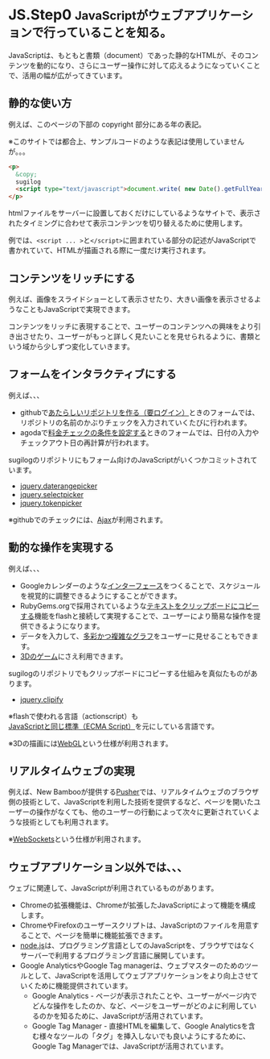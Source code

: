 JS.Step0 <small>JavaScriptがウェブアプリケーションで行っていることを知る。</small>
==========================================================

JavaScriptは、もともと書類（document）であった静的なHTMLが、そのコンテンツを動的になり、さらにユーザー操作に対して応えるようになっていくことで、活用の幅が広がってきています。


静的な使い方
----------------------------------------------------------
例えば、このページの下部の copyright 部分にある年の表記。

※このサイトでは都合上、サンプルコードのような表記は使用していませんが。。。

```html
<p>
  &copy;
  sugilog
  <script type="text/javascript">document.write( new Date().getFullYear() );</script>
</p>
```

htmlファイルをサーバーに設置しておくだけにしているようなサイトで、表示されたタイミングに合わせて表示コンテンツを切り替えるために使用します。

例では、`<script ... >`と`</script>`に囲まれている部分の記述がJavaScriptで書かれていて、HTMLが描画される際に一度だけ実行されます。


コンテンツをリッチにする
----------------------------------------------------------
例えば、画像をスライドショーとして表示させたり、大きい画像を表示させるようなこともJavaScriptで実現できます。

コンテンツをリッチに表現することで、ユーザーのコンテンツへの興味をより引き出させたり、ユーザーがもっと詳しく見たいことを見せられるように、書類という域から少しずつ変化していきます。


フォームをインタラクティブにする
----------------------------------------------------------
例えば、、、

- githubで[あたらしいリポジトリを作る（要ログイン）](https://github.com/new)ときのフォームでは、リポジトリの名前のかぶりチェックを入力されていくたびに行われます。
- agodaで[料金チェックの条件を設定する](http://www.agoda.com/)ときのフォームでは、日付の入力やチェックアウト日の再計算が行われます。

sugilogのリポジトリにもフォーム向けのJavaScriptがいくつかコミットされています。

- [jquery.daterangepicker](https://github.com/sugilog/jquery.daterangepicker)
- [jquery.selectpicker](https://github.com/sugilog/jquery.selectpicker)
- [jquery.tokenpicker](https://github.com/sugilog/jquery.tokenpicker)

※githubでのチェックには、[Ajax](https://developer.mozilla.org/en/docs/AJAX)が利用されます。


動的な操作を実現する
----------------------------------------------------------
例えば、、、

- Googleカレンダーのような[インターフェース](/calendar/sample.html#no_turbolink)をつくることで、スケジュールを視覚的に調整できるようにすることができます。
- RubyGems.orgで採用されているような[テキストをクリップボードにコピーする](http://rubygems.org/gems/rails)機能をflashと接続して実現することで、ユーザーにより簡易な操作を提供できるようになります。
- データを入力して、[多彩かつ複雑なグラフ](http://d3js.org/)をユーザーに見せることもできます。
- [3Dのゲーム](http://www.ambiera.com/copperlicht/demos.html)にさえ利用できます。

sugilogのリポジトリでもクリップボードにコピーする仕組みを真似たものがあります。

- [jquery.clipify](https://github.com/sugilog/jquery.clipify)

※flashで使われる言語（actionscript）も[JavaScriptと同じ標準（ECMA Script）](http://www.ecmascript.org/)を元にしている言語です。

※3Dの描画には[WebGL](https://developer.mozilla.org/en-US/docs/Web/WebGL)という仕様が利用されます。


リアルタイムウェブの実現
----------------------------------------------------------
例えば、New Bambooが提供する[Pusher](http://pusher.com/)では、リアルタイムウェブのブラウザ側の技術として、JavaScriptを利用した技術を提供するなど、ページを開いたユーザーの操作がなくても、他のユーザーの行動によって次々に更新されていくような技術としても利用されます。

※[WebSockets](https://developer.mozilla.org/en/docs/WebSockets)という仕様が利用されます。



ウェブアプリケーション以外では、、、
----------------------------------------------------------
ウェブに関連して、JavaScriptが利用されているものがあります。

- Chromeの拡張機能は、Chromeが拡張したJavaScriptによって機能を構成します。
- ChromeやFirefoxのユーザースクリプトは、JavaScriptのファイルを用意することで、ページを簡単に機能拡張できます。
- [node.js](http://nodejs.org/)は、プログラミング言語としてのJavaScriptを、ブラウザではなくサーバーで利用するプログラミング言語に展開しています。
- Google AnalyticsやGoogle Tag managerは、ウェブマスターのためのツールとして、JavaScriptを活用してウェブアプリケーションをより向上させていくために機能提供されています。
  - Google Analytics - ページが表示されたことや、ユーザーがページ内でどんな操作をしたのか、など、ページをユーザーがどのよに利用しているのかを知るために、JavaScriptが活用されています。
  - Google Tag Manager - 直接HTMLを編集して、Google Analyticsを含む様々なツールの「タグ」を挿入しないでも良いようにするために、Google Tag Managerでは、JavaScriptが活用されています。


